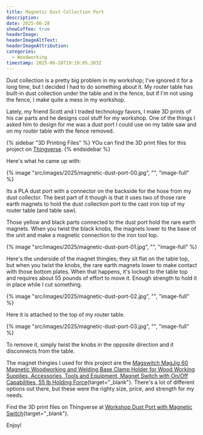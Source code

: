 ```yaml
---
title: Magnetic Dust Collection Port
description: 
date: 2025-06-28
showCoffee: true
headerImage: 
headerImageAltText: 
headerImageAttribution: 
categories:
  - Woodworking
timestamp: 2025-06-28T19:19:05.383Z
---
```


Dust collection is a pretty big problem in my workshop; I've ignored it for a long time, but I decided I had to do something about it. My router table has built-in dust collection under the table and in the fence, but if I'm not using the fence, I make quite a mess in my workshop.

Lately, my friend Scott and I traded technology favors, I make 3D prints of his car parts and he designs cool stuff for my workshop. One of the things I asked him to design for me was a dust port I could use on my table saw and on my router table with the fence removed. 

{% sidebar "3D Printing Files" %}
YOu can find the 3D print files for this project on <a href="https://www.thingiverse.com/thing:7078359" target="_blank">Thingverse</a>.
{% endsidebar %}

Here's what he came up with:

{% image "src/images/2025/magnetic-dust-port-00.jpg", "", "image-full" %}

Its a PLA dust port with a connector on the backside for the hose from my dust collector. The best part of it though is that it uses two of those rare earth magnets to hold the dust collection port to the cast iron top of my router table (and table saw).

Those yellow and black parts connected to the dust port hold the rare earth magnets. When you twist the black knobs, the magnets lower to the base of the unit and make a magnetic connection to the iron tool top.

{% image "src/images/2025/magnetic-dust-port-01.jpg", "", "image-full" %}

Here's the underside of the magnet thingies; they sit flat on the table top, but when you twist the knobs, the rare earth magnets lower to make contact with those bottom plates. When that happens, it's locked to the table top and requires about 55 pounds of effort to move it. Enough strength to hold it in place while I cut something.

{% image "src/images/2025/magnetic-dust-port-02.jpg", "", "image-full" %}

Here it is attached to the top of my router table. 

{% image "src/images/2025/magnetic-dust-port-03.jpg", "", "image-full" %}

To remove it, simply twist the knobs in the opposite direction and it disconnects from the table.

The magnet thingies I used for this project are the [Magswitch MagJig 60 Magnetic Woodworking and Welding Base Clamp Holder for Wood Working Supplies, Accessories, Tools and Equipment, Magnet Switch with On/Off Capabilities, 55 lb Holding Force](https://www.amazon.com/dp/B00S8J0E9C?ref=ppx_yo2ov_dt_b_fed_asin_title&th=1){target="_blank"}. There's a lot of different options out there, but these were the righty size, price, and strength for my needs. 

Find the 3D print files on Thingverse at [Workshop Dust Port with Magnetic Switch](https://www.thingiverse.com/thing:7078359){target="_blank"}.

Enjoy!
